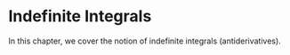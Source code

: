 # Indefinite Integrals

In this chapter, we cover the notion of indefinite integrals (antiderivatives).

```{tableofcontents}
```